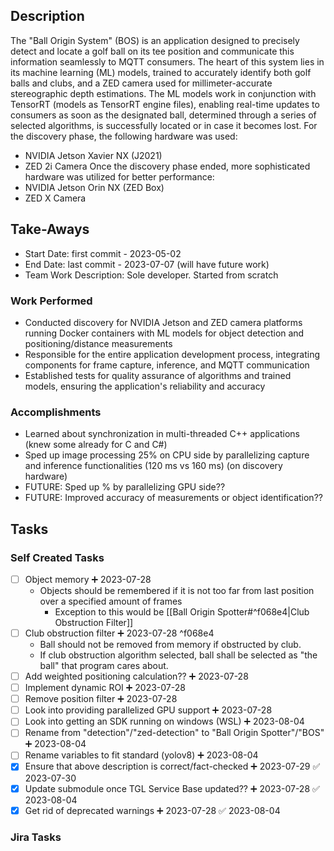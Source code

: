 ## Description
The "Ball Origin System" (BOS) is an application designed to precisely detect and locate a golf ball on its tee position and communicate this information seamlessly to MQTT consumers. The heart of this system lies in its machine learning (ML) models, trained to accurately identify both golf balls and clubs, and a ZED camera used for millimeter-accurate stereographic depth estimations. The ML models work in conjunction with TensorRT (models as TensorRT engine files), enabling real-time updates to consumers as soon as the designated ball, determined through a series of selected algorithms, is successfully located or in case it becomes lost. For the discovery phase, the following hardware was used:
* NVIDIA Jetson Xavier NX (J2021)
* ZED 2i Camera
Once the discovery phase ended, more sophisticated hardware was utilized for better performance:
* NVIDIA Jetson Orin NX (ZED Box)
* ZED X Camera

## Take-Aways
* Start Date: first commit - 2023-05-02
* End Date: last commit - 2023-07-07 (will have future work)
* Team Work Description: Sole developer. Started from scratch

### Work Performed
* Conducted discovery for NVIDIA Jetson and ZED camera platforms running Docker containers with ML models for object detection and positioning/distance measurements
* Responsible for the entire application development process, integrating components for frame capture, inference, and MQTT communication
* Established tests for quality assurance of algorithms and trained models, ensuring the application's reliability and accuracy

### Accomplishments
* Learned about synchronization in multi-threaded C++ applications (knew some already for C and C#)
* Sped up image processing 25% on CPU side by parallelizing capture and inference functionalities (120 ms vs 160 ms) (on discovery hardware)
* FUTURE: Sped up % by parallelizing GPU side??
* FUTURE: Improved accuracy of measurements or object identification??

## Tasks

### Self Created Tasks
- [ ] Object memory ➕ 2023-07-28
	* Objects should be remembered if it is not too far from last position over a specified amount of frames
		* Exception to this would be [[Ball Origin Spotter#^f068e4|Club Obstruction Filter]]
- [ ] Club obstruction filter ➕ 2023-07-28  ^f068e4
	* Ball should not be removed from memory if obstructed by club.
	* If club obstruction algorithm selected, ball shall be selected as "the ball" that program cares about.
- [ ] Add weighted positioning calculation?? ➕ 2023-07-28
- [ ] Implement dynamic ROI ➕ 2023-07-28 
- [ ] Remove position filter ➕ 2023-07-28 
- [ ] Look into providing parallelized GPU support ➕ 2023-07-28
- [ ] Look into getting an SDK running on windows (WSL) ➕ 2023-08-04
- [ ] Rename from "detection"/"zed-detection" to "Ball Origin Spotter"/"BOS" ➕ 2023-08-04
- [ ] Rename variables to fit standard (yolov8) ➕ 2023-08-04 
- [x] Ensure that above description is correct/fact-checked ➕ 2023-07-29 ✅ 2023-07-30
- [x] Update submodule once TGL Service Base updated?? ➕ 2023-07-28 ✅ 2023-08-04
- [x] Get rid of deprecated warnings ➕ 2023-07-28 ✅ 2023-08-04

### Jira Tasks

